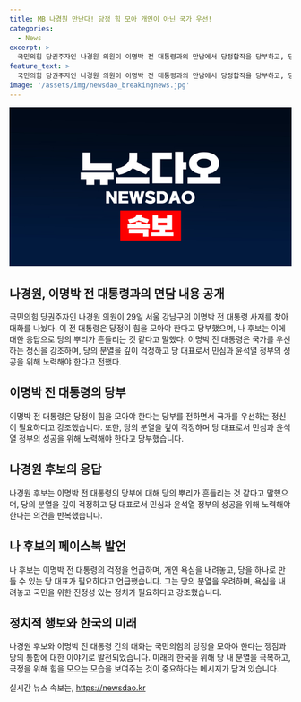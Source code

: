 ```yaml
---
title: MB 나경원 만난다! 당정 힘 모아 개인이 아닌 국가 우선!
categories:
  - News
excerpt: >
  국민의힘 당권주자인 나경원 의원이 이명박 전 대통령과의 만남에서 당정합작을 당부하고, 당의 분열을 우려했다. 이 전 대통령은 나 후보를 향해 국가를 우선하는 정신을 강조했고, 나 후보는 당의 단결을 강조하며 후보직에 대한 진정성을 언급했다. 이는 이명박 전 대통령의 지지를 받으려는 시도와 함께, 정치의 진정성과 국민을 위한 정치적 메시지를 전달하는 의도로 해석된다.
feature_text: >
  국민의힘 당권주자인 나경원 의원이 이명박 전 대통령과의 만남에서 당정합작을 당부하고, 당의 분열을 우려했다. 이 전 대통령은 나 후보를 향해 국가를 우선하는 정신을 강조했고, 나 후보는 당의 단결을 강조하며 후보직에 대한 진정성을 언급했다. 이는 이명박 전 대통령의 지지를 받으려는 시도와 함께, 정치의 진정성과 국민을 위한 정치적 메시지를 전달하는 의도로 해석된다.
image: '/assets/img/newsdao_breakingnews.jpg'
---
```


<p><img src="/assets/img/newsdao_breakingnews.jpg" alt="implanttips 속보" /></p>

<h2 data-ke-size="size26">나경원, 이명박 전 대통령과의 면담 내용 공개</h2>

<p data-ke-size="size16">국민의힘 당권주자인 나경원 의원이 29일 서울 강남구의 이명박 전 대통령 사저를 찾아 대화를 나눴다. 이 전 대통령은 당정이 힘을 모아야 한다고 당부했으며, 나 후보는 이에 대한 응답으로 당의 뿌리가 흔들리는 것 같다고 말했다. 이명박 전 대통령은 국가를 우선하는 정신을 강조하며, 당의 분열을 깊이 걱정하고 당 대표로서 민심과 윤석열 정부의 성공을 위해 노력해야 한다고 전했다.</p>

<h2 data-ke-size="size26">이명박 전 대통령의 당부</h2>

<p data-ke-size="size16">이명박 전 대통령은 당정이 힘을 모아야 한다는 당부를 전하면서 국가를 우선하는 정신이 필요하다고 강조했습니다. 또한, 당의 분열을 깊이 걱정하며 당 대표로서 민심과 윤석열 정부의 성공을 위해 노력해야 한다고 당부했습니다.</p>

<h2 data-ke-size="size26">나경원 후보의 응답</h2>

<p data-ke-size="size16">나경원 후보는 이명박 전 대통령의 당부에 대해 당의 뿌리가 흔들리는 것 같다고 말했으며, 당의 분열을 깊이 걱정하고 당 대표로서 민심과 윤석열 정부의 성공을 위해 노력해야 한다는 의견을 반복했습니다.</p>

<h2 data-ke-size="size26">나 후보의 페이스북 발언</h2>

<p data-ke-size="size16">나 후보는 이명박 전 대통령의 걱정을 언급하며, 개인 욕심을 내려놓고, 당을 하나로 만들 수 있는 당 대표가 필요하다고 언급했습니다. 그는 당의 분열을 우려하며, 욕심을 내려놓고 국민을 위한 진정성 있는 정치가 필요하다고 강조했습니다.</p>

<h2 data-ke-size="size26">정치적 행보와 한국의 미래</h2>

<p data-ke-size="size16">나경원 후보와 이명박 전 대통령 간의 대화는 국민의힘의 당정을 모아야 한다는 쟁점과 당의 통합에 대한 이야기로 발전되었습니다. 미래의 한국을 위해 당 내 분열을 극복하고, 국정을 위해 힘을 모으는 모습을 보여주는 것이 중요하다는 메시지가 담겨 있습니다.</p>
실시간 뉴스 속보는, <a href="https://newsdao.kr" rel="dofollow">https://newsdao.kr</a>


